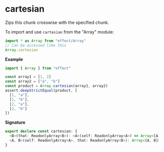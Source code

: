 # cartesian

Zips this chunk crosswise with the specified chunk.

To import and use `cartesian` from the "Array" module:

```ts
import * as Array from "effect/Array"
// Can be accessed like this
Array.cartesian
```

**Example**

```ts
import { Array } from "effect"

const array1 = [1, 2]
const array2 = ["a", "b"]
const product = Array.cartesian(array1, array2)
assert.deepStrictEqual(product, [
  [1, "a"],
  [1, "b"],
  [2, "a"],
  [2, "b"]
])
```

**Signature**

```ts
export declare const cartesian: {
  <B>(that: ReadonlyArray<B>): <A>(self: ReadonlyArray<A>) => Array<[A, B]>
  <A, B>(self: ReadonlyArray<A>, that: ReadonlyArray<B>): Array<[A, B]>
}
```
